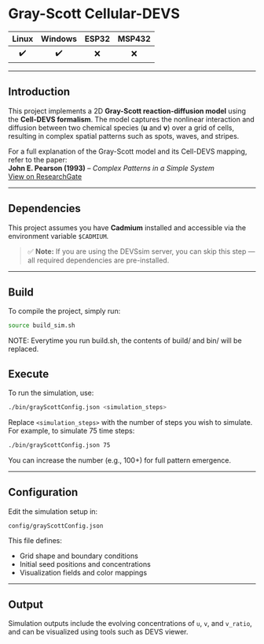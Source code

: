 # Gray-Scott Cellular-DEVS

| Linux | Windows | ESP32 | MSP432 |
|:-----:|:-------:|:-----:|:------:|
| ✔️    | ✔️      | ❌    | ❌     |

---

## Introduction

This project implements a 2D **Gray-Scott reaction-diffusion model** using the **Cell-DEVS formalism**. The model captures the nonlinear interaction and diffusion between two chemical species (**u** and **v**) over a grid of cells, resulting in complex spatial patterns such as spots, waves, and stripes.

For a full explanation of the Gray-Scott model and its Cell-DEVS mapping, refer to the paper:  
**John E. Pearson (1993)** – *Complex Patterns in a Simple System*  
[View on ResearchGate](https://www.researchgate.net/publication/6011915_Complex_Patterns_in_a_Simple_System)

---

## Dependencies

This project assumes you have **Cadmium** installed and accessible via the environment variable `$CADMIUM`.

> ✅ **Note:** If you are using the DEVSsim server, you can skip this step — all required dependencies are pre-installed.

---

## Build

To compile the project, simply run:

```bash
source build_sim.sh
```
NOTE: Everytime you run build.sh, the contents of build/ and bin/ will be replaced.

## Execute

To run the simulation, use:

```bash
./bin/grayScottConfig.json <simulation_steps>
```

Replace `<simulation_steps>` with the number of steps you wish to simulate.  
For example, to simulate 75 time steps:

```bash
./bin/grayScottConfig.json 75
```

You can increase the number (e.g., 100+) for full pattern emergence.

---

## Configuration

Edit the simulation setup in:

```
config/grayScottConfig.json
```

This file defines:
- Grid shape and boundary conditions
- Initial seed positions and concentrations
- Visualization fields and color mappings

---

## Output

Simulation outputs include the evolving concentrations of `u`, `v`, and `v_ratio`, and can be visualized using tools such as DEVS viewer.
